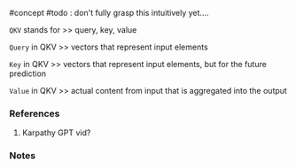 #concept
#todo : don't fully grasp this intuitively yet....

`QKV` stands for >> query, key, value

`Query` in QKV >> vectors that represent input elements

`Key` in QKV >> vectors that represent input elements, but for the future prediction

`Value` in QKV >> actual content from input that is aggregated into the output

### References
1. Karpathy GPT vid? 

### Notes




